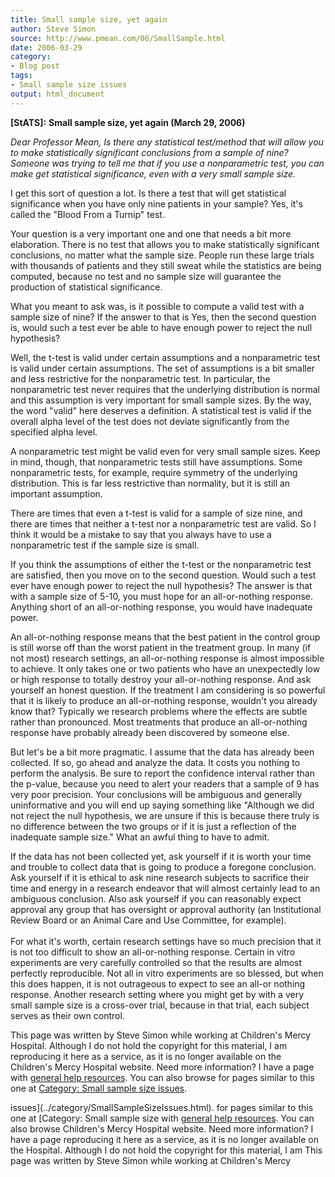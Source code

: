 ```yaml
---
title: Small sample size, yet again
author: Steve Simon
source: http://www.pmean.com/06/SmallSample.html
date: 2006-03-29
category:
- Blog post
tags:
- Small sample size issues
output: html_document
---
```

**[StATS]:** **Small sample size, yet again (March
29, 2006)**

*Dear Professor Mean, Is there any statistical test/method that will
allow you to make statistically significant conclusions from a sample of
nine? Someone was trying to tell me that if you use a nonparametric
test, you can make get statistical significance, even with a very small
sample size.*

I get this sort of question a lot. Is there a test that will get
statistical significance when you have only nine patients in your
sample? Yes, it\'s called the \"Blood From a Turnip\" test.

Your question is a very important one and one that needs a bit more
elaboration. There is no test that allows you to make statistically
significant conclusions, no matter what the sample size. People run
these large trials with thousands of patients and they still sweat while
the statistics are being computed, because no test and no sample size
will guarantee the production of statistical significance.

What you meant to ask was, is it possible to compute a valid test with a
sample size of nine? If the answer to that is Yes, then the second
question is, would such a test ever be able to have enough power to
reject the null hypothesis?

Well, the t-test is valid under certain assumptions and a nonparametric
test is valid under certain assumptions. The set of assumptions is a bit
smaller and less restrictive for the nonparametric test. In particular,
the nonparametric test never requires that the underlying distribution
is normal and this assumption is very important for small sample sizes.
By the way, the word \"valid\" here deserves a definition. A statistical
test is valid if the overall alpha level of the test does not deviate
significantly from the specified alpha level.

A nonparametric test might be valid even for very small sample sizes.
Keep in mind, though, that nonparametric tests still have assumptions.
Some nonparametric tests, for example, require symmetry of the
underlying distribution. This is far less restrictive than normality,
but it is still an important assumption.

There are times that even a t-test is valid for a sample of size nine,
and there are times that neither a t-test nor a nonparametric test are
valid. So I think it would be a mistake to say that you always have to
use a nonparametric test if the sample size is small.

If you think the assumptions of either the t-test or the nonparametric
test are satisfied, then you move on to the second question. Would such
a test ever have enough power to reject the null hypothesis? The answer
is that with a sample size of 5-10, you must hope for an all-or-nothing
response. Anything short of an all-or-nothing response, you would have
inadequate power.

An all-or-nothing response means that the best patient in the control
group is still worse off than the worst patient in the treatment group.
In many (if not most) research settings, an all-or-nothing response is
almost impossible to achieve. It only takes one or two patients who have
an unexpectedly low or high response to totally destroy your
all-or-nothing response. And ask yourself an honest question. If the
treatment I am considering is so powerful that it is likely to produce
an all-or-nothing response, wouldn\'t you already know that? Typically
we research problems where the effects are subtle rather than
pronounced. Most treatments that produce an all-or-nothing response have
probably already been discovered by someone else.

But let\'s be a bit more pragmatic. I assume that the data has already
been collected. If so, go ahead and analyze the data. It costs you
nothing to perform the analysis. Be sure to report the confidence
interval rather than the p-value, because you need to alert your readers
that a sample of 9 has very poor precision. Your conclusions will be
ambiguous and generally uninformative and you will end up saying
something like \"Although we did not reject the null hypothesis, we are
unsure if this is because there truly is no difference between the two
groups or if it is just a reflection of the inadequate sample size.\"
What an awful thing to have to admit.

If the data has not been collected yet, ask yourself if it is worth your
time and trouble to collect data that is going to produce a foregone
conclusion. Ask yourself if it is ethical to ask nine research subjects
to sacrifice their time and energy in a research endeavor that will
almost certainly lead to an ambiguous conclusion. Also ask yourself if
you can reasonably expect approval any group that has oversight or
approval authority (an Institutional Review Board or an Animal Care and
Use Committee, for example).\
\
For what it\'s worth, certain research settings have so much precision
that it is not too difficult to show an all-or-nothing response. Certain
in vitro experiments are very carefully controlled so that the results
are almost perfectly reproducible. Not all in vitro experiments are so
blessed, but when this does happen, it is not outrageous to expect to
see an all-or nothing response. Another research setting where you might
get by with a very small sample size is a cross-over trial, because in
that trial, each subject serves as their own control.

This page was written by Steve Simon while working at Children\'s Mercy
Hospital. Although I do not hold the copyright for this material, I am
reproducing it here as a service, as it is no longer available on the
Children\'s Mercy Hospital website. Need more information? I have a page
with [general help resources](../GeneralHelp.html). You can also browse
for pages similar to this one at [Category: Small sample size
issues](../category/SmallSampleSizeIssues.html).
<!---More--->
issues](../category/SmallSampleSizeIssues.html).
for pages similar to this one at [Category: Small sample size
with [general help resources](../GeneralHelp.html). You can also browse
Children\'s Mercy Hospital website. Need more information? I have a page
reproducing it here as a service, as it is no longer available on the
Hospital. Although I do not hold the copyright for this material, I am
This page was written by Steve Simon while working at Children\'s Mercy

<!---Do not use
**[StATS]:** **Small sample size, yet again (March
This page was written by Steve Simon while working at Children\'s Mercy
Hospital. Although I do not hold the copyright for this material, I am
reproducing it here as a service, as it is no longer available on the
Children\'s Mercy Hospital website. Need more information? I have a page
with [general help resources](../GeneralHelp.html). You can also browse
for pages similar to this one at [Category: Small sample size
issues](../category/SmallSampleSizeIssues.html).
--->

